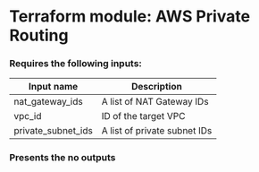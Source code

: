 # Terraform module: AWS Private Routing

### Requires the following inputs:

| Input name         | Description                       |
| ------------------ | --------------------------------- |
| nat_gateway_ids    | A list of NAT Gateway IDs         |
| vpc_id             | ID of the target VPC              |
| private_subnet_ids | A list of private subnet IDs      |

### Presents the no outputs
